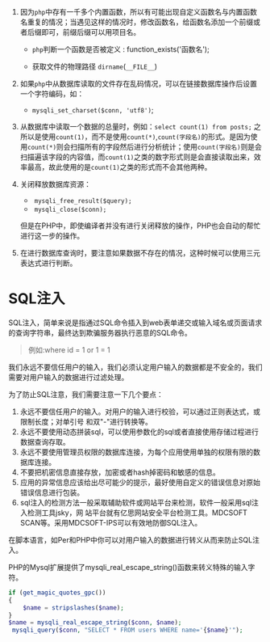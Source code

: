 1. 因为`php`中存有一千多个内置函数，所以有可能出现自定义函数名与内置函数名重复的情况；当遇见这样的情况时，修改函数名，给函数名添加一个前缀或者后缀即可，前缀后缀可以用项目名。

   - `php`判断一个函数是否被定义 : function_exists('函数名');

   - 获取文件的物理路径 `dirname`(`__FILE__`) 

   

2. 如果`php`中从数据库读取的文件存在乱码情况，可以在链接数据库操作后设置一个字符编码，如：
   
   - `mysqli_set_charset($conn, 'utf8')`;

 

3. 从数据库中读取一个数据的总量时，例如：`select count(1) from posts;` 之所以是使用`count(1)`，而不是使用`count(*)`,`count(字段名)`的形式。是因为使用`count(*)`则会扫描所有的字段然后进行分析统计；使用`count(字段名)`则是会扫描遍该字段的内容值，而`count(1)`之类的数字形式则是会直接读取出来，效率最高，故此使用的是`count(1)`之类的形式而不会其他两种。




4. 关闭释放数据库资源：

   - ​	`mysqli_free_result($query);`
   - ​	`mysqli_close($conn);`	

   但是在PHP中，即使编译者并没有进行关闭释放的操作，PHP也会自动的帮忙进行这一步的操作。




5. 在进行数据库查询时，要注意如果数据不存在的情况，这种时候可以使用三元表达式进行判断。



# SQL注入

SQL注入，简单来说是指通过SQL命令插入到web表单递交或输入域名或页面请求的查询字符串，最终达到欺骗服务器执行恶意的SQL命令。

> 例如:where id = 1 or 1 = 1



我们永远不要信任用户的输入，我们必须认定用户输入的数据都是不安全的，我们需要对用户输入的数据进行过滤处理。



为了防止SQL注意，我们需要注意一下几个要点：

1. 永远不要信任用户的输入。对用户的输入进行校验，可以通过正则表达式，或限制长度；对单引号           和双"-"进行转换等。
2. 永远不要使用动态拼装sql，可以使用参数化的sql或者直接使用存储过程进行数据查询存取。
3. 永远不要使用管理员权限的数据库连接，为每个应用使用单独的权限有限的数据库连接。
4. 不要把机密信息直接存放，加密或者hash掉密码和敏感的信息。
5. 应用的异常信息应该给出尽可能少的提示，最好使用自定义的错误信息对原始错误信息进行包装。
6. sql注入的检测方法一般采取辅助软件或网站平台来检测，软件一般采用sql注入检测工具jsky，网	   站平台就有亿思网站安全平台检测工具。MDCSOFT SCAN等。采用MDCSOFT-IPS可以有效地防御SQL注入。



在脚本语言，如Per和PHP中你可以对用户输入的数据进行转义从而来防止SQL注入。



PHP的Mysql扩展提供了mysqli_real_escape_string()函数来转义特殊的输入字符。

```php
if (get_magic_quotes_gpc()) 
{
  	$name = stripslashes($name);
}
$name = mysqli_real_escape_string($conn, $name);
 mysqli_query($conn, "SELECT * FROM users WHERE name='{$name}'");
```

